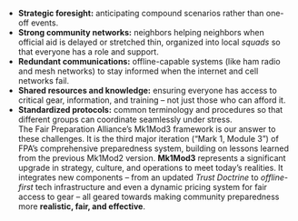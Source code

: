 - **Strategic foresight:** anticipating compound scenarios rather than one-off events.  
- **Strong community networks:** neighbors helping neighbors when official aid is delayed or stretched thin, organized into local _squads_ so that everyone has a role and support.  
- **Redundant communications:** offline-capable systems (like ham radio and mesh networks) to stay informed when the internet and cell networks fail.  
- **Shared resources and knowledge:** ensuring everyone has access to critical gear, information, and training – not just those who can afford it.  
- **Standardized protocols:** common terminology and procedures so that different groups can coordinate seamlessly under stress.  
The Fair Preparation Alliance’s Mk1Mod3 framework is our answer to these challenges. It is the third major iteration (“Mark 1, Module 3”) of FPA’s comprehensive preparedness system, building on lessons learned from the previous Mk1Mod2 version. **Mk1Mod3** represents a significant upgrade in strategy, culture, and operations to meet today’s realities. It integrates new components – from an updated _Trust Doctrine_ to _offline-first_ tech infrastructure and even a dynamic pricing system for fair access to gear – all geared towards making community preparedness more **realistic, fair, and effective**.